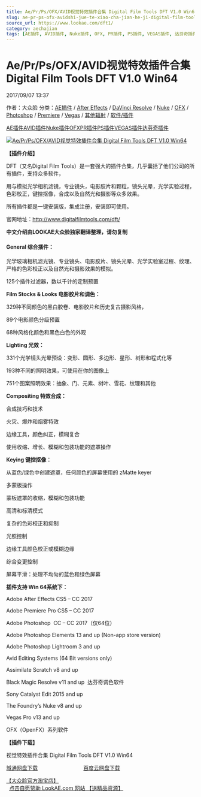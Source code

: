 ```yaml
---
title: Ae/Pr/Ps/OFX/AVID视觉特效插件合集 Digital Film Tools DFT V1.0 Win64
slug: ae-pr-ps-ofx-avidshi-jue-te-xiao-cha-jian-he-ji-digital-film-tools-dft-v1-0-win64
source_url: https://www.lookae.com/dft1/
category: aechajian
tags: [AE插件, AVID插件, Nuke插件, OFX, PR插件, PS插件, VEGAS插件, 达芬奇插件]
---
```

# Ae/Pr/Ps/OFX/AVID视觉特效插件合集 Digital Film Tools DFT V1.0 Win64

2017/09/07 13:37

作者：大众脸
分类：[AE插件](https://www.lookae.com/after-effects/aechajian/) / [After Effects](https://www.lookae.com/after-effects/) / [DaVinci Resolve](https://www.lookae.com/qitarjcj/resolvezy/) / [Nuke](https://www.lookae.com/qitarjcj/nukezy/) / [OFX](https://www.lookae.com/qitarjcj/ofxzy/) / [Photoshop](https://www.lookae.com/qitarjcj/pszy/) / [Premiere](https://www.lookae.com/qitarjcj/premierezy/) / [Vegas](https://www.lookae.com/qitarjcj/vegaszy/) / [其他辐射](https://www.lookae.com/others/) / [软件/插件](https://www.lookae.com/qitarjcj/)

[AE插件](https://www.lookae.com/tag/ae%e6%8f%92%e4%bb%b6/)[AVID插件](https://www.lookae.com/tag/avid%e6%8f%92%e4%bb%b6/)[Nuke插件](https://www.lookae.com/tag/nuke%e6%8f%92%e4%bb%b6/)[OFX](https://www.lookae.com/tag/ofx/)[PR插件](https://www.lookae.com/tag/pr%e6%8f%92%e4%bb%b6/)[PS插件](https://www.lookae.com/tag/ps%e6%8f%92%e4%bb%b6/)[VEGAS插件](https://www.lookae.com/tag/vegas%e6%8f%92%e4%bb%b6/)[达芬奇插件](https://www.lookae.com/tag/%e8%be%be%e8%8a%ac%e5%a5%87%e6%8f%92%e4%bb%b6/)

[![Ae/Pr/Ps/OFX/AVID视觉特效插件合集 Digital Film Tools DFT V1.0 Win64](https://www.lookae.com/wp-content/uploads/2017/09/DFT1.jpg "Ae/Pr/Ps/OFX/AVID视觉特效插件合集 Digital Film Tools DFT V1.0 Win64-LookAE.com")](https://www.lookae.com/wp-content/uploads/2017/09/DFT1.jpg)

**【插件介绍】**

DFT（又名Digital Film Tools）是一套强大的插件合集，几乎囊括了他们公司的所有插件，支持众多软件，

用与模拟光学相机滤镜，专业镜头，电影胶片和颗粒，镜头光晕，光学实验过程，色彩校正，键控抠像，合成以及自然光和摄影等众多效果。

所有插件都是一键安装版，集成注册，安装即可使用。

官网地址：http://www.digitalfilmtools.com/dft/

**中文介绍由LOOKAE大众脸独家翻译整理，请勿复制**

#### General 综合插件：

光学玻璃相机滤光镜、专业镜头、电影胶片、镜头光晕、光学实验室过程、纹理、严格的色彩校正以及自然光和摄影效果的模拟。

125个插件过滤器，数以千计的定制预置

**Film Stocks & Looks 电影胶片和调色：**

329种不同颜色的黑白胶卷、电影胶片和历史复古摄影风格，

89个电影颜色分级预置

68种风格化颜色和黑色白色的外观

**Lighting 光效：**

331个光学镜头光晕预设：变形、圆形、多边形、星形、树形和程式化等

193种不同的照明效果，可使用在你的图像上

751个图案照明效果：抽象、门、元素、树叶、雪花、纹理和其他

**Compositing 特效合成：**

合成技巧和技术

火灾、爆炸和烟雾特效

边缘工具，颜色纠正，模糊复合

使用收缩、增长、模糊和包装功能的遮罩操作

**Keying 键控抠像：**

从蓝色/绿色中创建遮罩，任何颜色的屏幕使用的 zMatte keyer

多蒙板操作

蒙板遮罩的收缩，模糊和包装功能

高清和标清模式

复杂的色彩校正和抑制

光照控制

边缘工具颜色校正或模糊边缘

综合变更控制

屏幕平滑：处理不均匀的蓝色和绿色屏幕

**插件支持 Win 64系统下：**

Adobe After Effects CS5 – CC 2017

Adobe Premiere Pro CS5 – CC 2017

Adobe Photoshop  CC – CC 2017（仅64位）

Adobe Photoshop Elements 13 and up (Non-app store version)

Adobe Photoshop Lightroom 3 and up

Avid Editing Systems (64 Bit versions only)

Assimilate Scratch v8 and up

Black Magic Resolve v11 and up  达芬奇调色软件

Sony Catalyst Edit 2015 and up

The Foundry’s Nuke v8 and up

Vegas Pro v13 and up

OFX（OpenFX）系列软件

**【插件下载】**

视觉特效插件合集 Digital Film Tools DFT V1.0 Win64

[城通网盘下载](https://www.pipipan.com/fs/680462-218797773)                               [百度云网盘下载](https://pan.baidu.com/s/1pL7dkhl)

[【大众脸官方淘宝店】](https://lookae.taobao.com/)                [点击自愿赞助 LookAE.com 网站 【送精品资源】](https://www.lookae.com/sponsor/)

